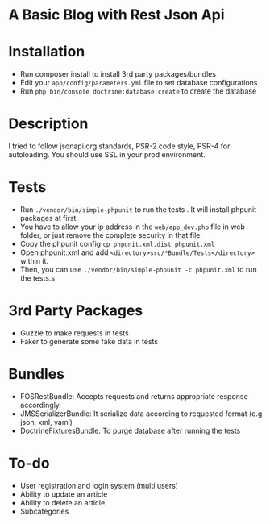 A Basic Blog with Rest Json Api
==================

# Installation
* Run composer install to install 3rd party packages/bundles
* Edit your `app/config/parameters.yml` file to set database configurations
* Run `php bin/console doctrine:database:create` to create the database

# Description
I tried to follow jsonapi.org standards, PSR-2 code style, PSR-4 for autoloading. You should use SSL in your prod environment.

# Tests
* Run `./vendor/bin/simple-phpunit` to run the tests . It will install phpunit packages at first.
* You have to allow your ip address in the `web/app_dev.php` file in web folder, or just remove the complete security in that file.
* Copy the phpunit config `cp phpunit.xml.dist phpunit.xml`
* Open phpunit.xml and add `<directory>src/*Bundle/Tests</directory>` within it.
* Then, you can use `./vendor/bin/simple-phpunit -c phpunit.xml` to run the tests.s

# 3rd Party Packages
* Guzzle to make requests in tests
* Faker to generate some fake data in tests

# Bundles
* FOSRestBundle: Accepts requests and returns appropriate response accordingly.
* JMSSerializerBundle: It serialize data according to requested format (e.g json, xml, yaml)
* DoctrineFixturesBundle: To purge database after running the tests

# To-do
* User registration and login system (multi users)
* Ability to update an article
* Ability to delete an article
* Subcategories